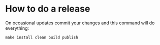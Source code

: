 # How to do a release

On occasional updates commit your changes and this command will do everything:

    make install clean build publish

